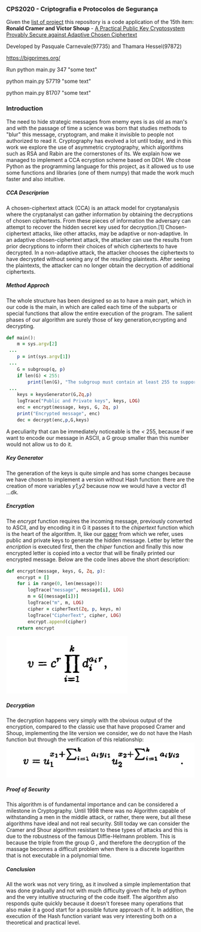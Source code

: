 ### CPS2020 - Criptografia e Protocolos de Segurança
 
Given the [list of project](https://fenix.tecnico.ulisboa.pt/downloadFile/1689468335635574/ProjectList.pdf) this repository is a code application of the 15th item: __Ronald Cramer and Victor Shoup__ - [A Practical Public Key Cryptosystem Provably Secure against Adaptive Chosen Ciphertext](https://link.springer.com/content/pdf/10.1007/BFb0055717.pdf)

Developed by Pasquale Carnevale(97735) and Thamara Hessel(97872) 

https://bigprimes.org/

Run
python main.py 347 "some text"

python main.py 57719 "some text"

python main.py 81707 "some text"

### Introduction
The need to hide strategic messages from enemy eyes is as old as man's and with the passage of time a science was born that studies methods to "blur" this message, cryptogram, and make it invisible to people not authorized to read it. 
Cryptography has evolved a lot until today, and in this work we explore the use of asymmetric cryptography, which algorithms such as RSA and Rabin are the cornerstones of its. We explain how we managed to implement a CCA ecryption scheme based on DDH. We chose Python as the programming language for this project, as it allowed us to use some functions and libraries (one of them numpy) that made the work much faster and also intuitive. 
##### CCA Descriprion 

A chosen-ciphertext attack (CCA) is an attack model for cryptanalysis where the cryptanalyst can gather information by obtaining the decryptions of chosen ciphertexts. From these pieces of information the adversary can attempt to recover the hidden secret key used for decryption.[1] Chosen-ciphertext attacks, like other attacks, may be adaptive or non-adaptive. In an adaptive chosen-ciphertext attack, the attacker can use the results from prior decryptions to inform their choices of which ciphertexts to have decrypted. In a non-adaptive attack, the attacker chooses the ciphertexts to have decrypted without seeing any of the resulting plaintexts. After seeing the plaintexts, the attacker can no longer obtain the decryption of additional ciphertexts.

##### Method Approch

The whole structure has been designed so as to have a main part, which in our code is the main, in which are called each time of the subparts or special functions that allow the entire execution of the program.
The salient phases of our algorithm are surely those of key generation,ecrypting and decrypting.
```ruby
def main():
    m = sys.argv[2]
 ...
    p = int(sys.argv[1])
 ...
    G = subgroup(q, p)
    if len(G) < 255:
        print(len(G), "The subgroup must contain at least 255 to support ASCII")
 ...
    keys = keysGenerator(G,Zq,p)
    logTrace("Public and Private keys", keys, LOG)
    enc = encrypt(message, keys, G, Zq, p)
    print("Encrypted message", enc)
    dec = decrypt(enc,p,G,keys)
```
A peculiarity that can be immediately noticeable is the *<* 255, because if we want to encode our message in ASCII, a G group smaller than this number would not allow us to do it. 
##### Key Generator
The generation of the keys is quite simple and has some changes because we have chosen to implement a version without Hash function: there are the creation of more variables *y1,y2* because now we would have a vector d1 ...dk. 
##### Encryption
The *encrypt* function requires the incoming message, previously converted to ASCII, and by encoding it in G it passes it to the *chipertext* function which is the heart of the algorithm. 
It, like our [paper](https://link.springer.com/content/pdf/10.1007/BFb0055717.pdf) from which we refer, uses public and private keys to generate the hidden message. Letter by letter the *encription* is executed first, then the *chiper* function and finally this now encrypted letter is copied into a vector that will be finally printed our encrypted message.
Below are the code lines above the short description: 
```ruby
def encrypt(message, keys, G, Zq, p):
    encrypt = []
    for i in range(0, len(message)):
        logTrace("message", message[i], LOG)
        m = G[(message[i])]
        logTrace("m", m, LOG)
        cipher = cipherText(Zq, p, keys, m)
        logTrace("CipherText", cipher, LOG)
        encrypt.append(cipher)
    return encrypt
```
![image](encryption.png)
##### Decryption
The decryption happens very simply with the obvious output of the encryption, compared to the classic use that have proposed Cramer and Shoup, implementing the lite version we consider, we do not have the Hash function but through the verification of this relationship:  
![image](decryption.png)
##### Proof of Security 
This algorithm is of fundamental importance and can be considered a milestone in Cryptography. Until 1998 there was no Algorithm capable of withstanding a men in the middle attack, or rather, there were, but all these algorithms have ideal and not real security. Still today we can consider the Cramer and Shour algorithm resistant to these types of attacks and this is due to the robustness of the famous Diffie-Helmann problem.
This is because the triple from the group G , and therefore the decryption of the massage becomes a difficult problem when there is a discrete logarithm that is not executable in a polynomial time.
##### Conclusion 
All the work was not very tiring, as it involved a simple implementation that was done gradually and not with much difficulty given the help of python and the very intuitive structuring of the code itself. The algorithm also responds quite quickly because it doesn't foresee many operations that also make it a good start for a possible future approach of it. In addition, the execution of the Hash function variant was very interesting both on a theoretical and practical level. 
